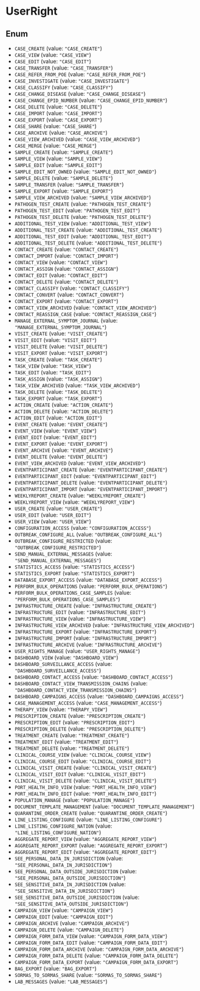 # UserRight

## Enum

* `CASE_CREATE` (value: `"CASE_CREATE"`)
* `CASE_VIEW` (value: `"CASE_VIEW"`)
* `CASE_EDIT` (value: `"CASE_EDIT"`)
* `CASE_TRANSFER` (value: `"CASE_TRANSFER"`)
* `CASE_REFER_FROM_POE` (value: `"CASE_REFER_FROM_POE"`)
* `CASE_INVESTIGATE` (value: `"CASE_INVESTIGATE"`)
* `CASE_CLASSIFY` (value: `"CASE_CLASSIFY"`)
* `CASE_CHANGE_DISEASE` (value: `"CASE_CHANGE_DISEASE"`)
* `CASE_CHANGE_EPID_NUMBER` (value: `"CASE_CHANGE_EPID_NUMBER"`)
* `CASE_DELETE` (value: `"CASE_DELETE"`)
* `CASE_IMPORT` (value: `"CASE_IMPORT"`)
* `CASE_EXPORT` (value: `"CASE_EXPORT"`)
* `CASE_SHARE` (value: `"CASE_SHARE"`)
* `CASE_ARCHIVE` (value: `"CASE_ARCHIVE"`)
* `CASE_VIEW_ARCHIVED` (value: `"CASE_VIEW_ARCHIVED"`)
* `CASE_MERGE` (value: `"CASE_MERGE"`)
* `SAMPLE_CREATE` (value: `"SAMPLE_CREATE"`)
* `SAMPLE_VIEW` (value: `"SAMPLE_VIEW"`)
* `SAMPLE_EDIT` (value: `"SAMPLE_EDIT"`)
* `SAMPLE_EDIT_NOT_OWNED` (value: `"SAMPLE_EDIT_NOT_OWNED"`)
* `SAMPLE_DELETE` (value: `"SAMPLE_DELETE"`)
* `SAMPLE_TRANSFER` (value: `"SAMPLE_TRANSFER"`)
* `SAMPLE_EXPORT` (value: `"SAMPLE_EXPORT"`)
* `SAMPLE_VIEW_ARCHIVED` (value: `"SAMPLE_VIEW_ARCHIVED"`)
* `PATHOGEN_TEST_CREATE` (value: `"PATHOGEN_TEST_CREATE"`)
* `PATHOGEN_TEST_EDIT` (value: `"PATHOGEN_TEST_EDIT"`)
* `PATHOGEN_TEST_DELETE` (value: `"PATHOGEN_TEST_DELETE"`)
* `ADDITIONAL_TEST_VIEW` (value: `"ADDITIONAL_TEST_VIEW"`)
* `ADDITIONAL_TEST_CREATE` (value: `"ADDITIONAL_TEST_CREATE"`)
* `ADDITIONAL_TEST_EDIT` (value: `"ADDITIONAL_TEST_EDIT"`)
* `ADDITIONAL_TEST_DELETE` (value: `"ADDITIONAL_TEST_DELETE"`)
* `CONTACT_CREATE` (value: `"CONTACT_CREATE"`)
* `CONTACT_IMPORT` (value: `"CONTACT_IMPORT"`)
* `CONTACT_VIEW` (value: `"CONTACT_VIEW"`)
* `CONTACT_ASSIGN` (value: `"CONTACT_ASSIGN"`)
* `CONTACT_EDIT` (value: `"CONTACT_EDIT"`)
* `CONTACT_DELETE` (value: `"CONTACT_DELETE"`)
* `CONTACT_CLASSIFY` (value: `"CONTACT_CLASSIFY"`)
* `CONTACT_CONVERT` (value: `"CONTACT_CONVERT"`)
* `CONTACT_EXPORT` (value: `"CONTACT_EXPORT"`)
* `CONTACT_VIEW_ARCHIVED` (value: `"CONTACT_VIEW_ARCHIVED"`)
* `CONTACT_REASSIGN_CASE` (value: `"CONTACT_REASSIGN_CASE"`)
* `MANAGE_EXTERNAL_SYMPTOM_JOURNAL` (value: `"MANAGE_EXTERNAL_SYMPTOM_JOURNAL"`)
* `VISIT_CREATE` (value: `"VISIT_CREATE"`)
* `VISIT_EDIT` (value: `"VISIT_EDIT"`)
* `VISIT_DELETE` (value: `"VISIT_DELETE"`)
* `VISIT_EXPORT` (value: `"VISIT_EXPORT"`)
* `TASK_CREATE` (value: `"TASK_CREATE"`)
* `TASK_VIEW` (value: `"TASK_VIEW"`)
* `TASK_EDIT` (value: `"TASK_EDIT"`)
* `TASK_ASSIGN` (value: `"TASK_ASSIGN"`)
* `TASK_VIEW_ARCHIVED` (value: `"TASK_VIEW_ARCHIVED"`)
* `TASK_DELETE` (value: `"TASK_DELETE"`)
* `TASK_EXPORT` (value: `"TASK_EXPORT"`)
* `ACTION_CREATE` (value: `"ACTION_CREATE"`)
* `ACTION_DELETE` (value: `"ACTION_DELETE"`)
* `ACTION_EDIT` (value: `"ACTION_EDIT"`)
* `EVENT_CREATE` (value: `"EVENT_CREATE"`)
* `EVENT_VIEW` (value: `"EVENT_VIEW"`)
* `EVENT_EDIT` (value: `"EVENT_EDIT"`)
* `EVENT_EXPORT` (value: `"EVENT_EXPORT"`)
* `EVENT_ARCHIVE` (value: `"EVENT_ARCHIVE"`)
* `EVENT_DELETE` (value: `"EVENT_DELETE"`)
* `EVENT_VIEW_ARCHIVED` (value: `"EVENT_VIEW_ARCHIVED"`)
* `EVENTPARTICIPANT_CREATE` (value: `"EVENTPARTICIPANT_CREATE"`)
* `EVENTPARTICIPANT_EDIT` (value: `"EVENTPARTICIPANT_EDIT"`)
* `EVENTPARTICIPANT_DELETE` (value: `"EVENTPARTICIPANT_DELETE"`)
* `EVENTPARTICIPANT_IMPORT` (value: `"EVENTPARTICIPANT_IMPORT"`)
* `WEEKLYREPORT_CREATE` (value: `"WEEKLYREPORT_CREATE"`)
* `WEEKLYREPORT_VIEW` (value: `"WEEKLYREPORT_VIEW"`)
* `USER_CREATE` (value: `"USER_CREATE"`)
* `USER_EDIT` (value: `"USER_EDIT"`)
* `USER_VIEW` (value: `"USER_VIEW"`)
* `CONFIGURATION_ACCESS` (value: `"CONFIGURATION_ACCESS"`)
* `OUTBREAK_CONFIGURE_ALL` (value: `"OUTBREAK_CONFIGURE_ALL"`)
* `OUTBREAK_CONFIGURE_RESTRICTED` (value: `"OUTBREAK_CONFIGURE_RESTRICTED"`)
* `SEND_MANUAL_EXTERNAL_MESSAGES` (value: `"SEND_MANUAL_EXTERNAL_MESSAGES"`)
* `STATISTICS_ACCESS` (value: `"STATISTICS_ACCESS"`)
* `STATISTICS_EXPORT` (value: `"STATISTICS_EXPORT"`)
* `DATABASE_EXPORT_ACCESS` (value: `"DATABASE_EXPORT_ACCESS"`)
* `PERFORM_BULK_OPERATIONS` (value: `"PERFORM_BULK_OPERATIONS"`)
* `PERFORM_BULK_OPERATIONS_CASE_SAMPLES` (value: `"PERFORM_BULK_OPERATIONS_CASE_SAMPLES"`)
* `INFRASTRUCTURE_CREATE` (value: `"INFRASTRUCTURE_CREATE"`)
* `INFRASTRUCTURE_EDIT` (value: `"INFRASTRUCTURE_EDIT"`)
* `INFRASTRUCTURE_VIEW` (value: `"INFRASTRUCTURE_VIEW"`)
* `INFRASTRUCTURE_VIEW_ARCHIVED` (value: `"INFRASTRUCTURE_VIEW_ARCHIVED"`)
* `INFRASTRUCTURE_EXPORT` (value: `"INFRASTRUCTURE_EXPORT"`)
* `INFRASTRUCTURE_IMPORT` (value: `"INFRASTRUCTURE_IMPORT"`)
* `INFRASTRUCTURE_ARCHIVE` (value: `"INFRASTRUCTURE_ARCHIVE"`)
* `USER_RIGHTS_MANAGE` (value: `"USER_RIGHTS_MANAGE"`)
* `DASHBOARD_VIEW` (value: `"DASHBOARD_VIEW"`)
* `DASHBOARD_SURVEILLANCE_ACCESS` (value: `"DASHBOARD_SURVEILLANCE_ACCESS"`)
* `DASHBOARD_CONTACT_ACCESS` (value: `"DASHBOARD_CONTACT_ACCESS"`)
* `DASHBOARD_CONTACT_VIEW_TRANSMISSION_CHAINS` (value: `"DASHBOARD_CONTACT_VIEW_TRANSMISSION_CHAINS"`)
* `DASHBOARD_CAMPAIGNS_ACCESS` (value: `"DASHBOARD_CAMPAIGNS_ACCESS"`)
* `CASE_MANAGEMENT_ACCESS` (value: `"CASE_MANAGEMENT_ACCESS"`)
* `THERAPY_VIEW` (value: `"THERAPY_VIEW"`)
* `PRESCRIPTION_CREATE` (value: `"PRESCRIPTION_CREATE"`)
* `PRESCRIPTION_EDIT` (value: `"PRESCRIPTION_EDIT"`)
* `PRESCRIPTION_DELETE` (value: `"PRESCRIPTION_DELETE"`)
* `TREATMENT_CREATE` (value: `"TREATMENT_CREATE"`)
* `TREATMENT_EDIT` (value: `"TREATMENT_EDIT"`)
* `TREATMENT_DELETE` (value: `"TREATMENT_DELETE"`)
* `CLINICAL_COURSE_VIEW` (value: `"CLINICAL_COURSE_VIEW"`)
* `CLINICAL_COURSE_EDIT` (value: `"CLINICAL_COURSE_EDIT"`)
* `CLINICAL_VISIT_CREATE` (value: `"CLINICAL_VISIT_CREATE"`)
* `CLINICAL_VISIT_EDIT` (value: `"CLINICAL_VISIT_EDIT"`)
* `CLINICAL_VISIT_DELETE` (value: `"CLINICAL_VISIT_DELETE"`)
* `PORT_HEALTH_INFO_VIEW` (value: `"PORT_HEALTH_INFO_VIEW"`)
* `PORT_HEALTH_INFO_EDIT` (value: `"PORT_HEALTH_INFO_EDIT"`)
* `POPULATION_MANAGE` (value: `"POPULATION_MANAGE"`)
* `DOCUMENT_TEMPLATE_MANAGEMENT` (value: `"DOCUMENT_TEMPLATE_MANAGEMENT"`)
* `QUARANTINE_ORDER_CREATE` (value: `"QUARANTINE_ORDER_CREATE"`)
* `LINE_LISTING_CONFIGURE` (value: `"LINE_LISTING_CONFIGURE"`)
* `LINE_LISTING_CONFIGURE_NATION` (value: `"LINE_LISTING_CONFIGURE_NATION"`)
* `AGGREGATE_REPORT_VIEW` (value: `"AGGREGATE_REPORT_VIEW"`)
* `AGGREGATE_REPORT_EXPORT` (value: `"AGGREGATE_REPORT_EXPORT"`)
* `AGGREGATE_REPORT_EDIT` (value: `"AGGREGATE_REPORT_EDIT"`)
* `SEE_PERSONAL_DATA_IN_JURISDICTION` (value: `"SEE_PERSONAL_DATA_IN_JURISDICTION"`)
* `SEE_PERSONAL_DATA_OUTSIDE_JURISDICTION` (value: `"SEE_PERSONAL_DATA_OUTSIDE_JURISDICTION"`)
* `SEE_SENSITIVE_DATA_IN_JURISDICTION` (value: `"SEE_SENSITIVE_DATA_IN_JURISDICTION"`)
* `SEE_SENSITIVE_DATA_OUTSIDE_JURISDICTION` (value: `"SEE_SENSITIVE_DATA_OUTSIDE_JURISDICTION"`)
* `CAMPAIGN_VIEW` (value: `"CAMPAIGN_VIEW"`)
* `CAMPAIGN_EDIT` (value: `"CAMPAIGN_EDIT"`)
* `CAMPAIGN_ARCHIVE` (value: `"CAMPAIGN_ARCHIVE"`)
* `CAMPAIGN_DELETE` (value: `"CAMPAIGN_DELETE"`)
* `CAMPAIGN_FORM_DATA_VIEW` (value: `"CAMPAIGN_FORM_DATA_VIEW"`)
* `CAMPAIGN_FORM_DATA_EDIT` (value: `"CAMPAIGN_FORM_DATA_EDIT"`)
* `CAMPAIGN_FORM_DATA_ARCHIVE` (value: `"CAMPAIGN_FORM_DATA_ARCHIVE"`)
* `CAMPAIGN_FORM_DATA_DELETE` (value: `"CAMPAIGN_FORM_DATA_DELETE"`)
* `CAMPAIGN_FORM_DATA_EXPORT` (value: `"CAMPAIGN_FORM_DATA_EXPORT"`)
* `BAG_EXPORT` (value: `"BAG_EXPORT"`)
* `SORMAS_TO_SORMAS_SHARE` (value: `"SORMAS_TO_SORMAS_SHARE"`)
* `LAB_MESSAGES` (value: `"LAB_MESSAGES"`)
